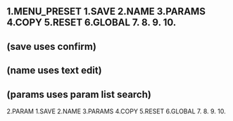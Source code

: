 1.MENU_PRESET
  1.SAVE
  2.NAME
  3.PARAMS
  4.COPY
  5.RESET
  6.GLOBAL
  7.
  8.
  9.
  10.
----------------------
(save uses confirm)
----------------------
(name uses text edit)
----------------------
(params uses param list search)
----------------------
2.PARAM
  1.SAVE
  2.NAME
  3.PARAMS
  4.COPY
  5.RESET
  6.GLOBAL
  7.
  8.
  9.
  10.
